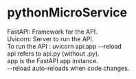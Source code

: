 # pythonMicroService
   FastAPI: Framework for the API.  
   Uvicorn: Server to run the API.  
   To run the API : uvicorn api:app --reload  
   api refers to api.py (without .py).   
   app is the FastAPI app instance.  
   --reload auto-reloads when code changes.  
